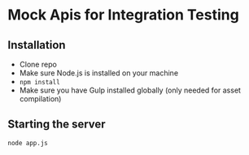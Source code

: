 Mock Apis for Integration Testing
======

## Installation

* Clone repo
* Make sure Node.js is installed on your machine
* `npm install`
* Make sure you have Gulp installed globally (only needed for asset compilation)

## Starting the server
```
node app.js
```

